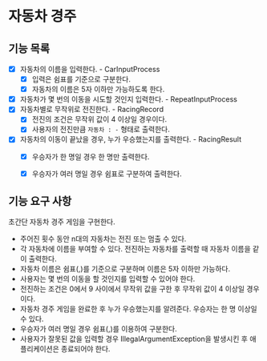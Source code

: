 # 자동차 경주

## 기능 목록

- [x] 자동차의 이름을 입력한다. - CarInputProcess
    - [x] 입력은 쉼표를 기준으로 구분한다.
    - [x] 자동차의 이름은 5자 이하만 가능하도록 한다.
- [x] 자동차가 몇 번의 이동을 시도할 것인지 입력한다. - RepeatInputProcess
- [x] 자동차별로 무작위로 전진한다. - RacingRecord
    - [x] 전진의 조건은 무작위 값이 4 이상일 경우이다.
    - [x] 사용자의 전진만큼 `자동차 : -` 형태로 출력한다.
- [x] 자동차의 이동이 끝났을 경우, 누가 우승했는지를 출력한다. - RacingResult
    - [x] 우승자가 한 명일 경우 한 명만 출력한다.
    - [x] 우승자가 여러 명일 경우 쉼표로 구분하여 출력한다.


## 기능 요구 사항

초간단 자동차 경주 게임을 구현한다.

- 주어진 횟수 동안 n대의 자동차는 전진 또는 멈출 수 있다.
- 각 자동차에 이름을 부여할 수 있다. 전진하는 자동차를 출력할 때 자동차 이름을 같이 출력한다.
- 자동차 이름은 쉼표(,)를 기준으로 구분하며 이름은 5자 이하만 가능하다.
- 사용자는 몇 번의 이동을 할 것인지를 입력할 수 있어야 한다.
- 전진하는 조건은 0에서 9 사이에서 무작위 값을 구한 후 무작위 값이 4 이상일 경우이다.
- 자동차 경주 게임을 완료한 후 누가 우승했는지를 알려준다. 우승자는 한 명 이상일 수 있다.
- 우승자가 여러 명일 경우 쉼표(,)를 이용하여 구분한다.
- 사용자가 잘못된 값을 입력할 경우 IllegalArgumentException을 발생시킨 후 애플리케이션은 종료되어야 한다.
